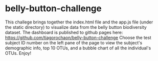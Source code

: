 # belly-button-challenge
This challege brings together the index.html file and the app.js file (under the static directory) to visualize data from the belly button biodiversity dataset.  The dashboard is published to github pages here: https://github.com/tiagorochaon/belly-button-challenge
Choose the test subject ID number on the left pane of the page to view the subject's demographic info, top 10 OTUs, and a bubble chart of all the individual's OTUs. Enjoy!
